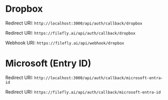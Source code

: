 # Dropbox

Redirect URI: `http://localhost:3000/api/auth/callback/dropbox`

Redirect URI: `https://filefly.ai/api/auth/callback/dropbox`

Webhook URI: `https://filefly.ai/api/webhook/dropbox`

# Microsoft (Entry ID)

Redirect URI: `http://localhost:3000/api/auth/callback/microsoft-entra-id`

Redirect URI: `https://filefly.ai/api/auth/callback/microsoft-entra-id`
